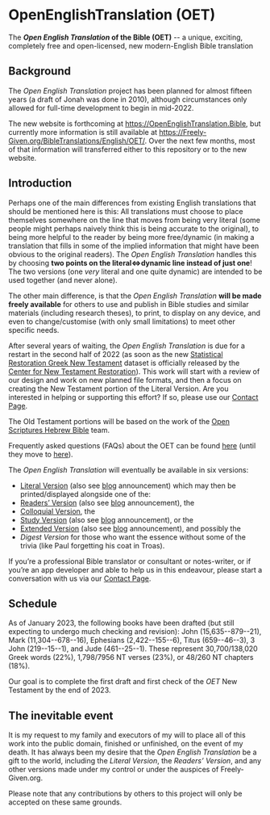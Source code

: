 # OpenEnglishTranslation (OET)

The **_Open English Translation_ of the Bible (OET)** -- a unique, exciting, completely free and open-licensed, new modern-English Bible translation

## Background

The _Open English Translation_ project has been planned for almost fifteen years (a draft of Jonah was done in 2010), although circumstances only allowed for full-time development to begin in mid-2022.

The new website is forthcoming at https://OpenEnglishTranslation.Bible, but currently more information is still available at https://Freely-Given.org/BibleTranslations/English/OET/. Over the next few months, most of that information will transferred either to this repository or to the new website.

## Introduction

Perhaps one of the main differences from existing English translations that should be mentioned here is this: All translations must choose to place themselves somewhere on the line that moves from being very literal (some people might perhaps naively think this is being accurate to the original), to being more helpful to the reader by being more free/dynamic (in making a translation that fills in some of the implied information that might have been obvious to the original readers). The _Open English Translation_ handles this by choosing **two points on the literal⇔dynamic line instead of just one**! The two versions (one _very_ literal and one quite dynamic) are intended to be used together (and never alone).

The other main difference, is that the _Open English Translation_ **will be made freely available** for others to use and publish in Bible studies and similar materials (including research theses), to print, to display on any device, and even to change/customise (with only small limitations) to meet other specific needs.

After several years of waiting, the _Open English Translation_ is due for a restart in the second half of 2022 (as soon as the new [Statistical Restoration Greek New Testament](https://GreekCNTR.org/collation/index.htm) dataset is officially released by the [Center for New Testament Restoration](https://GreekCNTR.org)). This work will start with a review of our design and work on new planned file formats, and then a focus on creating the New Testament portion of the Literal Version. Are you interested in helping or supporting this effort? If so, please use our [Contact Page](https://Freely-Given.org/Contact.html).

The Old Testament portions will be based on the work of the [Open Scriptures Hebrew Bible](https://hb.OpenScriptures.org) team.

Frequently asked questions (FAQs) about the OET can be found [here](https://Freely-Given.org/BibleTranslations/English/OET/FAQs.html) (until they move to [here](https://OpenEnglishTranslation.Bible/design/FAQ)).

The _Open English Translation_ will eventually be available in six versions:

- [Literal Version](https://Freely-Given.org/BibleTranslations/English/OET/Introduction.html#OET-LV) (also see [blog](https://OpenScripture.blogspot.com/2010/05/oet-literal-version.html) announcement) which may then be printed/displayed alongside one of the:
- [Readers’ Version](https://Freely-Given.org/BibleTranslations/English/OET/Introduction.html#OET-RV) (also see [blog](https://OpenScripture.blogspot.com/2010/06/oet-readers-version.html) announcement), the
- [Colloquial Version](https://Freely-Given.org/BibleTranslations/English/OET/Introduction.html#OET-CV), the
- [Study Version](https://Freely-Given.org/BibleTranslations/English/OET/Introduction.html#OET-SV) (also see [blog](https://OpenScripture.blogspot.com/2010/06/oet-study-version.html) announcement), or the
- [Extended Version](https://Freely-Given.org/BibleTranslations/English/OET/Introduction.html#OET-EV) (also see [blog](https://OpenScripture.blogspot.com/2010/06/oet-extended-version.html) announcement), and possibly the
- _Digest Version_ for those who want the essence without some of the trivia (like Paul forgetting his coat in Troas).

If you’re a professional Bible translator or consultant or notes-writer, or if you’re an app developer and able to help us in this endeavour, please start a conversation with us via our [Contact Page](https://Freely-Given.org/Contact.html).

## Schedule

As of January 2023, the following books have been drafted (but still expecting to undergo much checking and revision): John (15,635--879--21), Mark (11,304--678--16), Ephesians (2,422--155--6), Titus (659--46--3), 3 John (219--15--1), and Jude (461--25--1). These represent 30,700/138,020 Greek words (22%), 1,798/7956 NT verses (23%), or 48/260 NT chapters (18%).

Our goal is to complete the first draft and first check of the _OET_ New Testament by the end of 2023.

## The inevitable event

It is my request to my family and executors of my will to place all of this work into the public domain, finished or unfinished, on the event of my death. It has always been my desire that the _Open English Translation_ be a gift to the world, including the _Literal Version_, the _Readers’ Version_, and any other versions made under my control or under the auspices of Freely-Given.org.

Please note that any contributions by others to this project will only be accepted on these same grounds.
